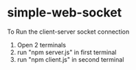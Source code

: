 # simple-web-socket

To Run the client-server socket connection

1. Open 2 terminals
2. run "npm server.js" in first terminal
3. run "npm client.js" in second terminal
